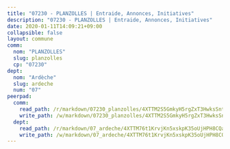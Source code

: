 ```yaml
---
title: "07230 - PLANZOLLES | Entraide, Annonces, Initiatives"
description: "07230 - PLANZOLLES | Entraide, Annonces, Initiatives"
date: 2020-01-11T14:09:21+09:00
collapsible: false
layout: commune
comm:
  nom: "PLANZOLLES"
  slug: planzolles
  cp: "07230"
dept:
  nom: "Ardèche"
  slug: ardeche
  num: "07"
peerpad:
  comm:
    read_path: /r/markdown/07230_planzolles/4XTTM2S5GmkyH5rgZxT3HwksSntbH34vcYkWQdYApZdCKvvmc
    write_path: /w/markdown/07230_planzolles/4XTTM2S5GmkyH5rgZxT3HwksSntbH34vcYkWQdYApZdCKvvmc-K3TgUZnakFy7RP2wFAiUKVqSGJtZyss3m9jPvXz6pwpB9tdvZ7jqkRo85976GCJsSkJ45SWNe2dsxsJcDhkknM13NqrEeGtkASTVMgDqxZamQCfJhc6G169rJGiZpkjwsMQ3cVNn
  dept:
    read_path: /r/markdown/07_ardeche/4XTTM76t1KrvjKn5xskpK35oUjHPH8CQaLdMsC4TVbgaVPp9H
    write_path: /w/markdown/07_ardeche/4XTTM76t1KrvjKn5xskpK35oUjHPH8CQaLdMsC4TVbgaVPp9H-K3TgTz6XqMtb1TG26LozWQGWzYCmeEroVRKKCBntm7SADEzfC88gC5qx4GzHEVb3Y3CHH1FRtgCq45v9wokwFBFS6YysdmDNnD29f5C4C6FuF2ZpCUFJZY3XzmFx1kWscUwpw6qR
---
```


